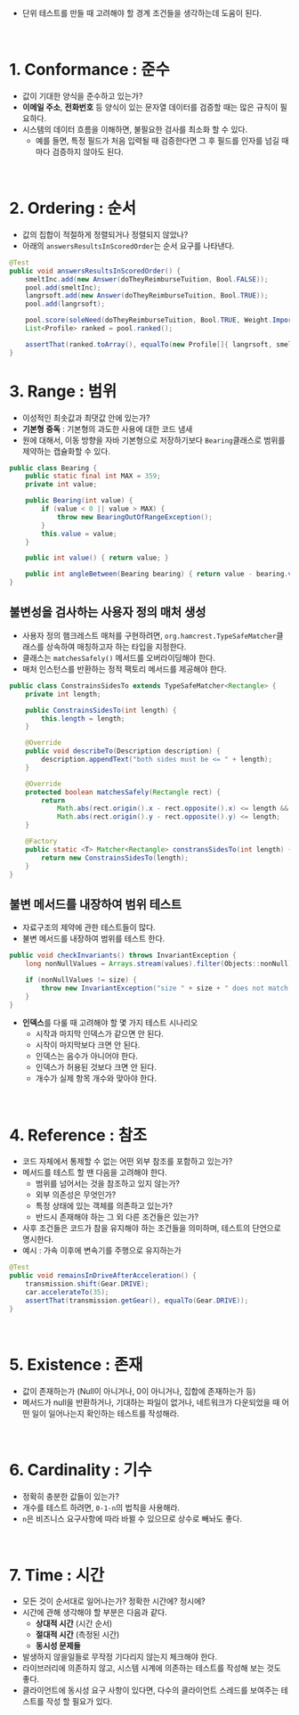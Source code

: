 - 단위 테스트를 만들 때 고려해야 할 경계 조건들을 생각하는데 도움이 된다.

</br>

# 1. Conformance : 준수
- 값이 기대한 양식을 준수하고 있는가?
- **이메일 주소**, **전화번호** 등 양식이 있는 문자열 데이터를 검증할 때는 많은 규칙이 필요하다.
- 시스템의 데이터 흐름을 이해하면, 불필요한 검사를 최소화 할 수 있다.
  - 예를 들면, 특정 필드가 처음 입력될 때 검증한다면 그 후 필드를 인자를 넘길 때 마다 검증하지 않아도 된다.

</br>

# 2. Ordering : 순서
- 값의 집합이 적절하게 정렬되거나 정렬되지 않았나?
- 아래의 `answersResultsInScoredOrder`는 순서 요구를 나타낸다.

```java
@Test
public void answersResultsInScoredOrder() {
    smeltInc.add(new Answer(doTheyReimburseTuition, Bool.FALSE));
    pool.add(smeltInc);
    langrsoft.add(new Answer(doTheyReimburseTuition, Bool.TRUE));
    pool.add(langrsoft);

    pool.score(soleNeed(doTheyReimburseTuition, Bool.TRUE, Weight.Important));
    List<Profile> ranked = pool.ranked();

    assertThat(ranked.toArray(), equalTo(new Profile[]{ langrsoft, smeltInt}));
}
```

# 3. Range : 범위
- 이성적인 최솟값과 최댓값 안에 있는가?
- **기본형 중독** : 기본형의 과도한 사용에 대한 코드 냄새
- 원에 대해서, 이동 방향을 자바 기본형으로 저장하기보다 `Bearing`클래스로 범위를 제약하는 캡슐화할 수 있다.

```java
public class Bearing {
    public static final int MAX = 359;
    private int value;

    public Bearing(int value) {
        if (value < 0 || value > MAX) {
            throw new BearingOutOfRangeException();
        }
        this.value = value;
    }

    public int value() { return value; }

    public int angleBetween(Bearing bearing) { return value - bearing.value; }
}
```

## 불변성을 검사하는 사용자 정의 매처 생성
- 사용자 정의 햄크레스트 매처를 구현하려면, `org.hamcrest.TypeSafeMatcher`클래스를 상속하여 매칭하고자 하는 타입을 지정한다.
- 클래스는 `matchesSafely()` 메서드를 오버라이딩해야 한다.
- 매처 인스턴스를 반환하는 정적 팩토리 메서드를 제공해야 한다.

```java
public class ConstrainsSidesTo extends TypeSafeMatcher<Rectangle> {
    private int length;

    public ConstrainsSidesTo(int length) {
        this.length = length;
    }

    @Override
    public void describeTo(Description description) {
        description.appendText("both sides must be <= " + length);
    }

    @Override
    protected boolean matchesSafely(Rectangle rect) {
        return
            Math.abs(rect.origin().x - rect.opposite().x) <= length &&
            Math.abs(rect.origin().y - rect.opposite().y) <= length;
    }

    @Factory
    public static <T> Matcher<Rectangle> constransSidesTo(int length) {
        return new ConstrainsSidesTo(length);
    }
}
```

## 불변 메서드를 내장하여 범위 테스트
- 자료구조의 제약에 관한 테스트들이 많다.
- 불변 메서드를 내장하여 범위를 테스트 한다.

```java
public void checkInvariants() throws InvariantException {
    long nonNullValues = Arrays.stream(values).filter(Objects::nonNull).count();

    if (nonNullValues != size) {
        throw new InvariantException("size " + size + " does not match value count of " + nonNullValues);
    }
}
```

- **인덱스**를 다룰 때 고려해야 할 몇 가지 테스트 시나리오
  - 시작과 마지막 인덱스가 같으면 안 된다.
  - 시작이 마지막보다 크면 안 된다.
  - 인덱스는 음수가 아니어야 한다.
  - 인덱스가 허용된 것보다 크면 안 된다.
  - 개수가 실제 항목 개수와 맞아야 한다.

</br>

# 4. Reference : 참조
- 코드 자체에서 통제할 수 없는 어떤 외부 참조를 포함하고 있는가?
- 메서드를 테스트 할 땐 다음을 고려해야 한다.
  - 범위를 넘어서는 것을 참조하고 있지 않는가?
  - 외부 의존성은 무엇인가?
  - 특정 상태에 있는 객체를 의존하고 있는가?
  - 반드시 존재해야 하는 그 외 다른 조건들은 있는가?
- 사후 조건들은 코드가 참을 유지해야 하는 조건들을 의미하며, 테스트의 단언으로 명시한다.
- 예시 : 가속 이후에 변속기를 주행으로 유지하는가

```java
@Test
public void remainsInDriveAfterAcceleration() {
    transmission.shift(Gear.DRIVE);
    car.accelerateTo(35);
    assertThat(transmission.getGear(), equalTo(Gear.DRIVE));
}
```

</br>

# 5. Existence : 존재
- 값이 존재하는가 (Null이 아니거나, 0이 아니거나, 집합에 존재하는가 등)
- 메서드가 null을 반환하거나, 기대하는 파일이 없거나, 네트워크가 다운되었을 때 어떤 일이 일어나는지 확인하는 테스트를 작성해라.

</br>

# 6. Cardinality : 기수
- 정확히 충분한 값들이 있는가?
- 개수를 테스트 하려면, `0-1-n`의 법칙을 사용해라.
- `n`은 비즈니스 요구사항에 따라 바뀔 수 있으므로 상수로 빼놔도 좋다.

</br>

# 7. Time : 시간
- 모든 것이 순서대로 일어나는가? 정확한 시간에? 정시에?
- 시간에 관해 생각해야 할 부분은 다음과 같다.
  - **상대적 시간** (시간 순서)
  - **절대적 시간** (측정된 시간)
  - **동시성 문제들**
- 발생하지 않을일들로 무작정 기다리지 않는지 체크해야 한다.
- 라이브러리에 의존하지 않고, 시스템 시계에 의존하는 테스트를 작성해 보는 것도 좋다.
- 클라이언트에 동시성 요구 사항이 있다면, 다수의 클라이언트 스레드를 보여주는 테스트를 작성 할 필요가 있다.
